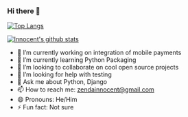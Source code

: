 ### Hi there 👋

[![Top Langs](https://github-readme-stats.vercel.app/api/top-langs/?username=ZendaInnocent&layout=compact)](https://github.com/ZendaInnocent/github-readme-stats)

[![Innocent's github stats](https://github-readme-stats.vercel.app/api?username=ZendaInnocent)](https://github.com/ZendaInnocent/github-readme-stats)


- 🔭 I’m currently working on integration of mobile payments
- 🌱 I’m currently learning Python Packaging
- 👯 I’m looking to collaborate on cool open source projects
- 🤔 I’m looking for help with testing
- 💬 Ask me about Python, Django
- 📫 How to reach me: zendainnocent@gmail.com
- 😄 Pronouns: He/Him
- ⚡ Fun fact: Not sure

<!--
**ZendaInnocent/ZendaInnocent** is a ✨ _special_ ✨ repository because its `README.md` (this file) appears on your GitHub profile.

Here are some ideas to get you started:

- 🔭 I’m currently working on ...
- 🌱 I’m currently learning ...
- 👯 I’m looking to collaborate on ...
- 🤔 I’m looking for help with ...
- 💬 Ask me about ...
- 📫 How to reach me: ...
- 😄 Pronouns: ...
- ⚡ Fun fact: ...
-->
